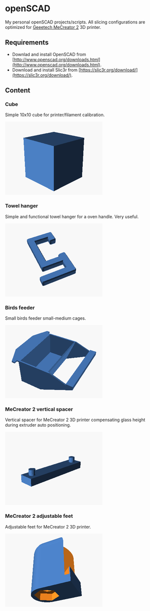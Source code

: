 # openSCAD

My personal openSCAD projects/scripts. All slicing configurations are optimized for [Geeetech  MeCreator 2](http://www.geeetech.com/wiki/index.php/MeCreator_2_Desktop_3D_Printer) 3D printer.

## Requirements 

* Downlad and install OpenSCAD from [http://www.openscad.org/downloads.html](http://www.openscad.org/downloads.html).
* Download and install Slic3r from [https://slic3r.org/download/](https://slic3r.org/download/).

## Content

### Cube
Simple 10x10 cube for printer/filament calibration.

![Cube](cube/cube.png "Cube")

### Towel hanger
Simple and functional towel hanger for a oven handle. Very useful.

![Towel hanger](towel-hanger/towel-hanger.png "Towel hanger")

### Birds feeder
Small birds feeder small-medium cages.

![Birds feeder](birds-feeder/birds-feeder.png "Birds feeder")

### MeCreator 2 vertical spacer
Vertical spacer for MeCreator 2 3D printer compensating glass height during extruder auto positioning.

![MC2 spacer](mc2-spacer/mc2-spacer.png "MC2 spacer")

### MeCreator 2 adjustable feet
Adjustable feet for MeCreator 2 3D printer.

![MC2 feet](mc2-feet/mc2-feet.png "MC2 feet")
